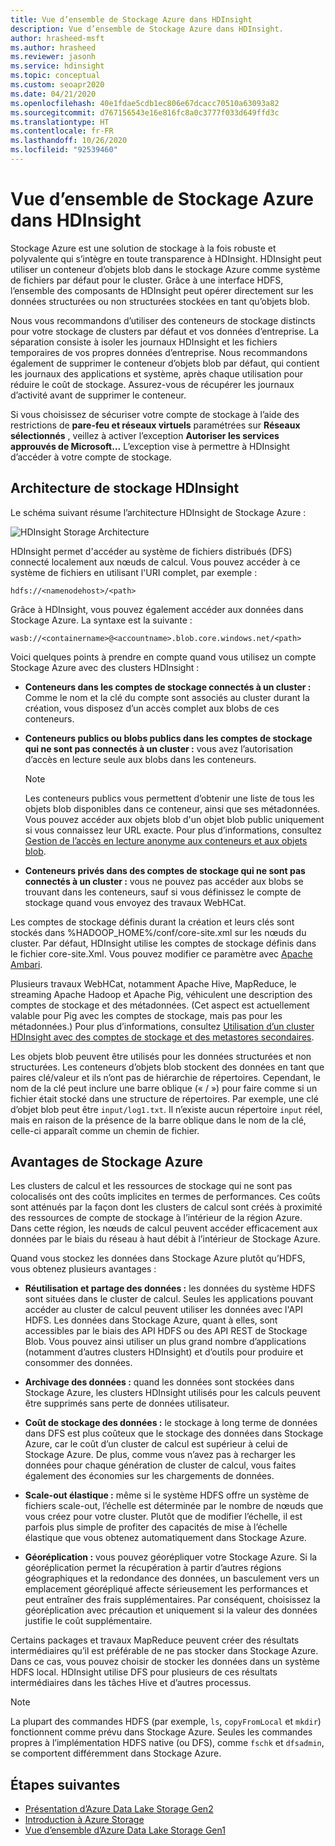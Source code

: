 ```yaml
---
title: Vue d’ensemble de Stockage Azure dans HDInsight
description: Vue d’ensemble de Stockage Azure dans HDInsight.
author: hrasheed-msft
ms.author: hrasheed
ms.reviewer: jasonh
ms.service: hdinsight
ms.topic: conceptual
ms.custom: seoapr2020
ms.date: 04/21/2020
ms.openlocfilehash: 40e1fdae5cdb1ec806e67dcacc70510a63093a82
ms.sourcegitcommit: d767156543e16e816fc8a0c3777f033d649ffd3c
ms.translationtype: HT
ms.contentlocale: fr-FR
ms.lasthandoff: 10/26/2020
ms.locfileid: "92539460"
---
```

# <a name="azure-storage-overview-in-hdinsight"></a>Vue d’ensemble de Stockage Azure dans HDInsight

Stockage Azure est une solution de stockage à la fois robuste et polyvalente qui s’intègre en toute transparence à HDInsight. HDInsight peut utiliser un conteneur d’objets blob dans le stockage Azure comme système de fichiers par défaut pour le cluster. Grâce à une interface HDFS, l’ensemble des composants de HDInsight peut opérer directement sur les données structurées ou non structurées stockées en tant qu’objets blob.

Nous vous recommandons d’utiliser des conteneurs de stockage distincts pour votre stockage de clusters par défaut et vos données d’entreprise. La séparation consiste à isoler les journaux HDInsight et les fichiers temporaires de vos propres données d’entreprise. Nous recommandons également de supprimer le conteneur d’objets blob par défaut, qui contient les journaux des applications et système, après chaque utilisation pour réduire le coût de stockage. Assurez-vous de récupérer les journaux d’activité avant de supprimer le conteneur.

Si vous choisissez de sécuriser votre compte de stockage à l’aide des restrictions de **pare-feu et réseaux virtuels** paramétrées sur **Réseaux sélectionnés** , veillez à activer l’exception **Autoriser les services approuvés de Microsoft…** L’exception vise à permettre à HDInsight d’accéder à votre compte de stockage.

## <a name="hdinsight-storage-architecture"></a>Architecture de stockage HDInsight

Le schéma suivant résume l’architecture HDInsight de Stockage Azure :

![`HDInsight Storage Architecture`](./media/overview-azure-storage/storage-architecture.png "Architecture de stockage HDInsight")

HDInsight permet d'accéder au système de fichiers distribués (DFS) connecté localement aux nœuds de calcul. Vous pouvez accéder à ce système de fichiers en utilisant l'URI complet, par exemple :

`hdfs://<namenodehost>/<path>`

Grâce à HDInsight, vous pouvez également accéder aux données dans Stockage Azure. La syntaxe est la suivante :

`wasb://<containername>@<accountname>.blob.core.windows.net/<path>`

Voici quelques points à prendre en compte quand vous utilisez un compte Stockage Azure avec des clusters HDInsight :

* **Conteneurs dans les comptes de stockage connectés à un cluster :** Comme le nom et la clé du compte sont associés au cluster durant la création, vous disposez d’un accès complet aux blobs de ces conteneurs.

* **Conteneurs publics ou blobs publics dans les comptes de stockage qui ne sont pas connectés à un cluster :** vous avez l’autorisation d’accès en lecture seule aux blobs dans les conteneurs.
  
  > [!NOTE]  
  > Les conteneurs publics vous permettent d’obtenir une liste de tous les objets blob disponibles dans ce conteneur, ainsi que ses métadonnées. Vous pouvez accéder aux objets blob d'un objet blob public uniquement si vous connaissez leur URL exacte. Pour plus d’informations, consultez [Gestion de l’accès en lecture anonyme aux conteneurs et aux objets blob](../storage/blobs/anonymous-read-access-configure.md).

* **Conteneurs privés dans des comptes de stockage qui ne sont pas connectés à un cluster :** vous ne pouvez pas accéder aux blobs se trouvant dans les conteneurs, sauf si vous définissez le compte de stockage quand vous envoyez des travaux WebHCat.

Les comptes de stockage définis durant la création et leurs clés sont stockés dans %HADOOP_HOME%/conf/core-site.xml sur les nœuds du cluster. Par défaut, HDInsight utilise les comptes de stockage définis dans le fichier core-site.Xml. Vous pouvez modifier ce paramètre avec [Apache Ambari](./hdinsight-hadoop-manage-ambari.md).

Plusieurs travaux WebHCat, notamment Apache Hive, MapReduce, le streaming Apache Hadoop et Apache Pig, véhiculent une description des comptes de stockage et des métadonnées. (Cet aspect est actuellement valable pour Pig avec les comptes de stockage, mais pas pour les métadonnées.) Pour plus d’informations, consultez [Utilisation d’un cluster HDInsight avec des comptes de stockage et des metastores secondaires](https://social.technet.microsoft.com/wiki/contents/articles/23256.using-an-hdinsight-cluster-with-alternate-storage-accounts-and-metastores.aspx).

Les objets blob peuvent être utilisés pour les données structurées et non structurées. Les conteneurs d’objets blob stockent des données en tant que paires clé/valeur et ils n’ont pas de hiérarchie de répertoires. Cependant, le nom de la clé peut inclure une barre oblique (« / ») pour faire comme si un fichier était stocké dans une structure de répertoires. Par exemple, une clé d’objet blob peut être `input/log1.txt`. Il n’existe aucun répertoire `input` réel, mais en raison de la présence de la barre oblique dans le nom de la clé, celle-ci apparaît comme un chemin de fichier.

## <a name="benefits-of-azure-storage"></a>Avantages de Stockage Azure

Les clusters de calcul et les ressources de stockage qui ne sont pas colocalisés ont des coûts implicites en termes de performances. Ces coûts sont atténués par la façon dont les clusters de calcul sont créés à proximité des ressources de compte de stockage à l’intérieur de la région Azure. Dans cette région, les nœuds de calcul peuvent accéder efficacement aux données par le biais du réseau à haut débit à l’intérieur de Stockage Azure.

Quand vous stockez les données dans Stockage Azure plutôt qu’HDFS, vous obtenez plusieurs avantages :

* **Réutilisation et partage des données :** les données du système HDFS sont situées dans le cluster de calcul. Seules les applications pouvant accéder au cluster de calcul peuvent utiliser les données avec l'API HDFS. Les données dans Stockage Azure, quant à elles, sont accessibles par le biais des API HDFS ou des API REST de Stockage Blob. Vous pouvez ainsi utiliser un plus grand nombre d’applications (notamment d’autres clusters HDInsight) et d’outils pour produire et consommer des données.

* **Archivage des données :** quand les données sont stockées dans Stockage Azure, les clusters HDInsight utilisés pour les calculs peuvent être supprimés sans perte de données utilisateur.

* **Coût de stockage des données :** le stockage à long terme de données dans DFS est plus coûteux que le stockage des données dans Stockage Azure, car le coût d’un cluster de calcul est supérieur à celui de Stockage Azure. De plus, comme vous n’avez pas à recharger les données pour chaque génération de cluster de calcul, vous faites également des économies sur les chargements de données.

* **Scale-out élastique :** même si le système HDFS offre un système de fichiers scale-out, l’échelle est déterminée par le nombre de nœuds que vous créez pour votre cluster. Plutôt que de modifier l’échelle, il est parfois plus simple de profiter des capacités de mise à l’échelle élastique que vous obtenez automatiquement dans Stockage Azure.

* **Géoréplication :** vous pouvez géorépliquer votre Stockage Azure. Si la géoréplication permet la récupération à partir d’autres régions géographiques et la redondance des données, un basculement vers un emplacement géorépliqué affecte sérieusement les performances et peut entraîner des frais supplémentaires. Par conséquent, choisissez la géoréplication avec précaution et uniquement si la valeur des données justifie le coût supplémentaire.

Certains packages et travaux MapReduce peuvent créer des résultats intermédiaires qu’il est préférable de ne pas stocker dans Stockage Azure. Dans ce cas, vous pouvez choisir de stocker les données dans un système HDFS local. HDInsight utilise DFS pour plusieurs de ces résultats intermédiaires dans les tâches Hive et d’autres processus.

> [!NOTE]  
> La plupart des commandes HDFS (par exemple, `ls`, `copyFromLocal` et `mkdir`) fonctionnent comme prévu dans Stockage Azure. Seules les commandes propres à l’implémentation HDFS native (ou DFS), comme `fschk` et `dfsadmin`, se comportent différemment dans Stockage Azure.

## <a name="next-steps"></a>Étapes suivantes

* [Présentation d’Azure Data Lake Storage Gen2](../storage/blobs/data-lake-storage-introduction.md)
* [Introduction à Azure Storage](../storage/common/storage-introduction.md)
* [Vue d’ensemble d’Azure Data Lake Storage Gen1](./overview-data-lake-storage-gen1.md)